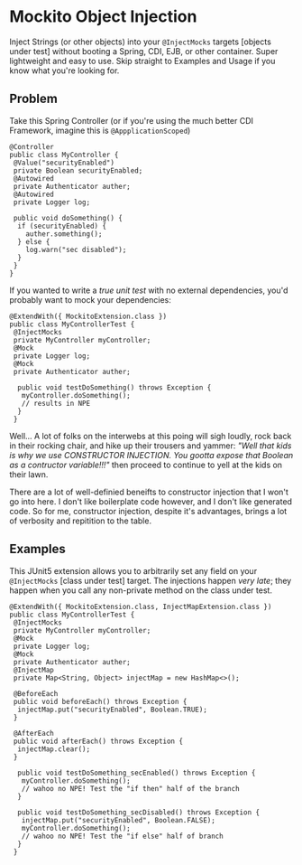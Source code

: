 # Mockito Object Injection

Inject Strings (or other objects) into your `@InjectMocks` targets [objects under test] without booting a Spring, CDI, EJB, or other container. Super lightweight and easy to use. Skip straight to Examples and Usage if you know what you're looking for.

## Problem

Take this Spring Controller (or if you're using the much better CDI Framework, imagine this is `@AppplicationScoped`)

```
@Controller
public class MyController {
 @Value("securityEnabled")
 private Boolean securityEnabled;
 @Autowired
 private Authenticator auther;
 @Autowired
 private Logger log;

 public void doSomething() {
  if (securityEnabled) {
    auther.something();
  } else {
    log.warn("sec disabled");
  }
 }
}
```

If you wanted to write a _true unit test_ with no external dependencies, you'd probably want to mock your dependencies:

```
@ExtendWith({ MockitoExtension.class })
public class MyControllerTest {
 @InjectMocks
 private MyController myController;
 @Mock
 private Logger log;
 @Mock
 private Authenticator auther;
  
  public void testDoSomething() throws Exception {
   myController.doSomething();
   // results in NPE
  }
 }
```

Well... A lot of folks on the interwebs at this poing will sigh loudly, rock back in their rocking chair, and hike up their trousers and yammer: _"Well that kids is why we use CONSTRUCTOR INJECTION. You gootta expose that Boolean as a contructor variable!!!"_ then proceed to continue to yell at the kids on their lawn.

There are a lot of well-definied beneifts to constructor injection that I won't go into here. I don't like boilerplate code however, and I don't like generated code. So for me, constructor injection, despite it's advantages, brings a lot of verbosity and repitition to the table.

## Examples

This JUnit5 extension allows you to arbitrarily set any field on your `@InjectMocks` [class under test] target. The injections happen _very late_; they happen when you call any non-private method on the class under test.


```
@ExtendWith({ MockitoExtension.class, InjectMapExtension.class })
public class MyControllerTest {
 @InjectMocks
 private MyController myController;
 @Mock
 private Logger log;
 @Mock
 private Authenticator auther;
 @InjectMap
 private Map<String, Object> injectMap = new HashMap<>();
 
 @BeforeEach
 public void beforeEach() throws Exception {
  injectMap.put("securityEnabled", Boolean.TRUE);
 }

 @AfterEach
 public void afterEach() throws Exception {
  injectMap.clear();
 }
  
  public void testDoSomething_secEnabled() throws Exception {
   myController.doSomething();
   // wahoo no NPE! Test the "if then" half of the branch
  }
  
  public void testDoSomething_secDisabled() throws Exception {
   injectMap.put("securityEnabled", Boolean.FALSE);
   myController.doSomething();
   // wahoo no NPE! Test the "if else" half of branch
  }
 }
```
